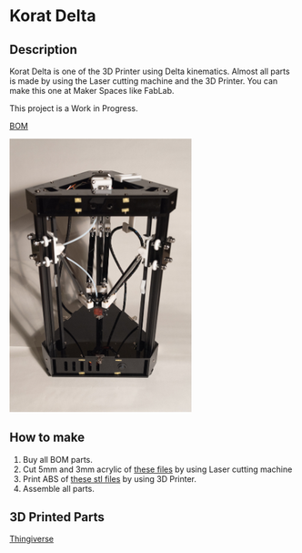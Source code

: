 Korat Delta
====

## Description
Korat Delta is one of the 3D Printer using Delta kinematics.
Almost all parts is made by using the Laser cutting machine and the 3D Printer.
You can make this one at Maker Spaces like FabLab.

This project is a Work in Progress.

[BOM](https://docs.google.com/spreadsheets/d/1W94_sQoWh-5kGT56uCtlmDM2BHD4b88T26qp_51qc2Q/edit#gid=0)

<img src="images/Korat.jpg" width="320px">

## How to make

1. Buy all BOM parts.
2. Cut 5mm and 3mm acrylic of [these files](Frame_Laser) by using Laser cutting machine
3. Print ABS of [these stl files](Frame_3DP) by using 3D Printer.
4. Assemble all parts.

## 3D Printed Parts
[Thingiverse](https://www.thingiverse.com/thing:1629355)

